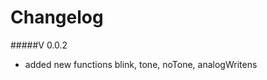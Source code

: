 Changelog
========================

#####V 0.0.2
- added new functions blink, tone, noTone, analogWritens